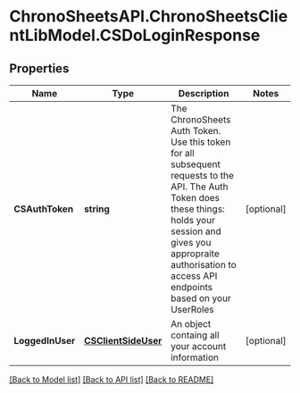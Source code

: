 # ChronoSheetsAPI.ChronoSheetsClientLibModel.CSDoLoginResponse
## Properties

Name | Type | Description | Notes
------------ | ------------- | ------------- | -------------
**CSAuthToken** | **string** | The ChronoSheets Auth Token.  Use this token for all subsequent requests to the API.  The Auth Token does these things: holds your session and gives you appropraite authorisation to access API endpoints based on your UserRoles | [optional] 
**LoggedInUser** | [**CSClientSideUser**](CSClientSideUser.md) | An object containg all your account information | [optional] 

[[Back to Model list]](../README.md#documentation-for-models) [[Back to API list]](../README.md#documentation-for-api-endpoints) [[Back to README]](../README.md)

